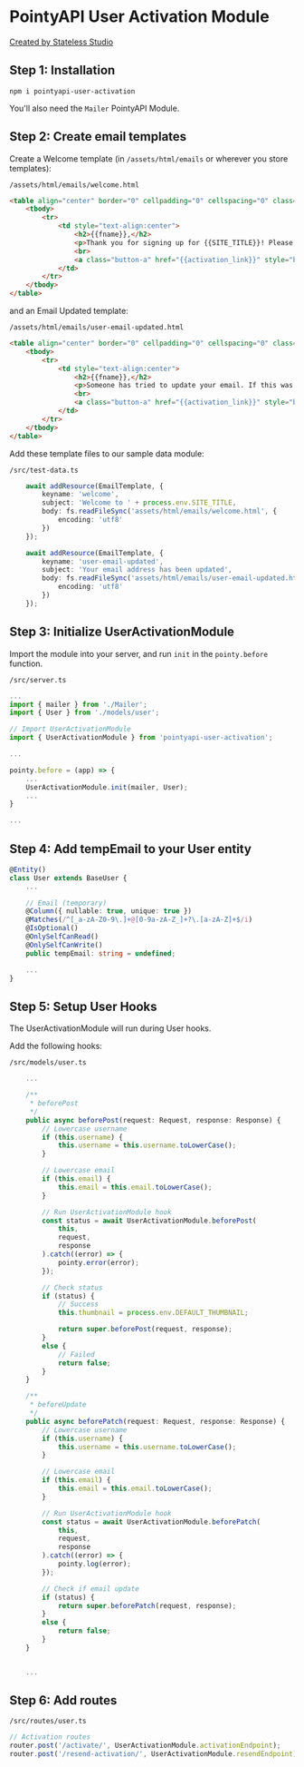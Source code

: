 # PointyAPI User Activation Module

[Created by Stateless Studio](https://stateless.studio)

## Step 1: Installation

`npm i pointyapi-user-activation`

You'll also need the `Mailer` PointyAPI Module.

## Step 2: Create email templates

Create a Welcome template (in `/assets/html/emails` or wherever you store templates):

`/assets/html/emails/welcome.html`
```html
<table align="center" border="0" cellpadding="0" cellspacing="0" class="email-container" style="width:600px">
	<tbody>
		<tr>
			<td style="text-align:center">
				<h2>{{fname}},</h2>
				<p>Thank you for signing up for {{SITE_TITLE}}! Please click the button to activate your account:</p>
				<br>
				<a class="button-a" href="{{activation_link}}" style="background: #2674fb; border: 15px solid #2674fb; padding: 0 10px;color: #ffffff; font-family: sans-serif; font-size: 13px; line-height: 1.1; text-align: center; text-decoration: none; display: block; border-radius: 3px; font-weight: bold; max-width: 200px; margin: auto;">Activate Account!</a>
			</td>
		</tr>
	</tbody>
</table>
```

and an Email Updated template:

`/assets/html/emails/user-email-updated.html`
```html
<table align="center" border="0" cellpadding="0" cellspacing="0" class="email-container" style="width:600px">
	<tbody>
		<tr>
			<td style="text-align:center">
				<h2>{{fname}},</h2>
				<p>Someone has tried to update your email. If this was you, please confirm this change:</p>
				<br>
				<a class="button-a" href="{{activation_link}}" style="background: #2674fb; border: 15px solid #2674fb; padding: 0 10px;color: #ffffff; font-family: sans-serif; font-size: 13px; line-height: 1.1; text-align: center; text-decoration: none; display: block; border-radius: 3px; font-weight: bold; max-width: 200px; margin: auto;">Confirm Email</a>
			</td>
		</tr>
	</tbody>
</table>

```

Add these template files to our sample data module:

`/src/test-data.ts`
```typescript
	await addResource(EmailTemplate, {
		keyname: 'welcome',
		subject: 'Welcome to ' + process.env.SITE_TITLE,
		body: fs.readFileSync('assets/html/emails/welcome.html', {
			encoding: 'utf8'
		})
	});

	await addResource(EmailTemplate, {
		keyname: 'user-email-updated',
		subject: 'Your email address has been updated',
		body: fs.readFileSync('assets/html/emails/user-email-updated.html', {
			encoding: 'utf8'
		})
	});
```

## Step 3: Initialize UserActivationModule

Import the module into your server, and run `init` in the `pointy.before` function.

`/src/server.ts`
```typescript
...
import { mailer } from './Mailer';
import { User } from './models/user';

// Import UserActivationModule
import { UserActivationModule } from 'pointyapi-user-activation';

...

pointy.before = (app) => {
	...
	UserActivationModule.init(mailer, User);
	...
}

...

```

## Step 4: Add tempEmail to your User entity

```typescript
@Entity()
class User extends BaseUser {
	...

	// Email (temporary)
	@Column({ nullable: true, unique: true })
	@Matches(/^[_a-zA-Z0-9\.]+@[0-9a-zA-Z_]+?\.[a-zA-Z]+$/i)
	@IsOptional()
	@OnlySelfCanRead()
	@OnlySelfCanWrite()
	public tempEmail: string = undefined;

	...
}

```

## Step 5: Setup User Hooks

The UserActivationModule will run during User hooks.

Add the following hooks:

`/src/models/user.ts`
```typescript
	...

	/**
	 * beforePost
	 */
	public async beforePost(request: Request, response: Response) {
		// Lowercase username
		if (this.username) {
			this.username = this.username.toLowerCase();
		}

		// Lowercase email
		if (this.email) {
			this.email = this.email.toLowerCase();
		}

		// Run UserActivationModule hook
		const status = await UserActivationModule.beforePost(
			this,
			request,
			response
		).catch((error) => {
			pointy.error(error);
		});

		// Check status
		if (status) {
			// Success
			this.thumbnail = process.env.DEFAULT_THUMBNAIL;

			return super.beforePost(request, response);
		}
		else {
			// Failed
			return false;
		}
	}

	/**
	 * beforeUpdate
	 */
	public async beforePatch(request: Request, response: Response) {
		// Lowercase username
		if (this.username) {
			this.username = this.username.toLowerCase();
		}

		// Lowercase email
		if (this.email) {
			this.email = this.email.toLowerCase();
		}

		// Run UserActivationModule hook
		const status = await UserActivationModule.beforePatch(
			this,
			request,
			response
		).catch((error) => {
			pointy.log(error);
		});

		// Check if email update
		if (status) {
			return super.beforePatch(request, response);
		}
		else {
			return false;
		}
	}


	...
```

## Step 6: Add routes

`/src/routes/user.ts`
```typescript
// Activation routes
router.post('/activate/', UserActivationModule.activationEndpoint);
router.post('/resend-activation/', UserActivationModule.resendEndpoint);
```
